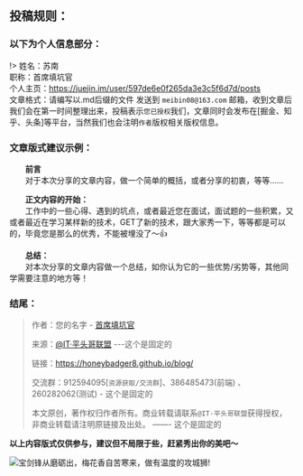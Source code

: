 ## 投稿规则：

### 以下为个人信息部分：
!> 姓名：苏南 <br/>
 职称：首席填坑官 <br/>
 个人主页：https://juejin.im/user/597de6e0f265da3e3c5f6d7d/posts <br/>
 文章格式：请编写以.md后缀的文件 发送到 `meibin08@163.com` 邮箱，收到文章后我们会在第一时间整理出来，投稿表示`您已授权`我们，文章同时会发布在[掘金、知乎、头条]等平台，当然我们也会注明`作者`版权相关版权信息。

### 文章版式建议示例：
	
　　**前言**<br/>
　　对于本次分享的文章内容，做一个简单的概括，或者分享的初衷，等等……<br/>

　　**正文内容的开始：**<br/>
　　工作中的一些心得、遇到的坑点，或者最近您在面试，面试题的一些积累，又或者最近在学习某样新的技术，GET了新的技术，跟大家秀一下，等等都是可以的，毕竟您是那么的优秀，不能被埋没了～👍<br/>

　　**总结：**<br/>
　　对本次分享的文章内容做一个总结，如你认为它的一些优势/劣势等，其他同学需要注意的地方等！


### 结尾：

> 作者：您的名字 - [首席填坑官](https://github.com/meibin08/ "首席填坑官")
>
> 来源：[@IT·平头哥联盟](https://honeybadger8.github.io/blog/ "@IT·平头哥联盟") ---这个是固定的
> 
> 链接：https://honeybadger8.github.io/blog/
> 
> 交流群：912594095[`资源获取/交流群`]、386485473(前端) 、260282062(测试) - 这个是固定的
>
> 本文原创，著作权归作者所有。商业转载请联系`@IT·平头哥联盟`获得授权，非商业转载请注明原链接及出处。 ——- 这个是固定的


**以上内容版式仅供参与，建议但不局限于些，赶紧秀出你的美吧～**


![宝剑锋从磨砺出，梅花香自苦寒来，做有温度的攻城狮!](../_banner/card.png)
